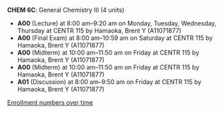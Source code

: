 **CHEM 6C**: General Chemistry  III (4 units)

- **A00** (Lecture) at 8:00 am–9:20 am on Monday, Tuesday, Wednesday, Thursday at CENTR 115 by Hamaoka, Brent Y (A11071877)
- **A00** (Final Exam) at 8:00 am–10:59 am on Saturday at CENTR 115 by Hamaoka, Brent Y (A11071877)
- **A00** (Midterm) at 10:00 am–11:50 am on Friday at CENTR 115 by Hamaoka, Brent Y (A11071877)
- **A00** (Midterm) at 10:00 am–11:50 am on Friday at CENTR 115 by Hamaoka, Brent Y (A11071877)
- **A01** (Discussion) at 8:00 am–9:50 am on Friday at CENTR 115 by Hamaoka, Brent Y (A11071877)

[Enrollment numbers over time](./CHEM6C.tsv)
